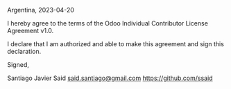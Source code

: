 Argentina, 2023-04-20

I hereby agree to the terms of the Odoo Individual Contributor License
Agreement v1.0.

I declare that I am authorized and able to make this agreement and sign this
declaration.

Signed,

Santiago Javier Said said.santiago@gmail.com https://github.com/ssaid
